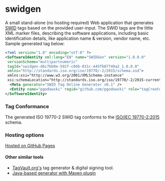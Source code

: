 # swidgen
A small stand-alone (no hosting required) Web application that generates [SWID](https://tagvault.org/swid-tags/) tags based on the provided user-input.
The SWID tags are the little XML marker files, describing the software applications, including basic identification details,
like application name & version, vendor name, etc. Sample generated tag below:


```xml
<?xml version="1.0" encoding="utf-8" ?>
<SoftwareIdentity xml:lang="EN" name="SWIDGen" version="1.0.0.0" 
 versionScheme="multipartnumeric" 
 tagId="swidgen-d6c7bb0e-592f-c04b-031c-445fb07749a2_1.0.0.0" 
 xmlns="http://standards.iso.org/iso/19770/-2/2015/schema.xsd"> 
 xmlns:xsi="http://www.w3.org/2001/XMLSchema-instance" 
 xsi:schemaLocation="http://standards.iso.org/iso/19770/-2/2015-current/schema.xsd schema.xsd" >
  <Meta generator="SWID Tag Online Generator v0.1" /> 
  <Entity name="pgodowski" regid="github.com/pgodowski" role="tagCreator" /> 
</SoftwareIdentity>
```


### Tag Conformance
The generated ISO 19770-2 SWID tag conforms to the [ISO/IEC 19770-2:2015](https://www.iso.org/standard/65666.html) schema.

### Hosting options
[Hosted on GitHub Pages](https://pgodowski.github.io/)

#### Other similar tools
* [TagVault.org's](https://tagvault.org/tools/swid-signing-tool/) tag generator & digital signing tool.
* [Java-based generator with Maven plugin](https://github.com/Labs64/swid-generator)

